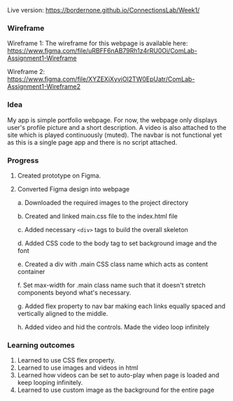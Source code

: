 Live version: https://bordernone.github.io/ConnectionsLab/Week1/

### Wireframe

Wireframe 1: The wireframe for this webpage is available here: https://www.figma.com/file/uRBFF6nAB79Rh1z4rRU0Oi/ComLab-Assignment1-Wireframe

Wireframe 2: https://www.figma.com/file/XYZEXiXyviOl2TW0EpUatr/ComLab-Assignment1-Wireframe2

### Idea
My app is simple portfolio webpage. For now, the webpage only displays user's profile picture and a short description. A video is also attached to the site which is played continuously (muted). The navbar is not functional yet as this is a single page app and there is no script attached.

### Progress

1. Created prototype on Figma.
2. Converted Figma design into webpage

    a. Downloaded the required images to the project directory

    b. Created and linked main.css file to the index.html file

    c. Added necessary `<div>` tags to build the overall skeleton

    d. Added CSS code to the body tag to set background image and the font

    e. Created a div with .main CSS class name which acts as content container

    f. Set max-width for .main class name such that it doesn't stretch components beyond what's necessary.

    g. Added flex property to nav bar making each links equally spaced and vertically aligned to the middle.

    h. Added video and hid the controls. Made the video loop infinitely

### Learning outcomes

1. Learned to use CSS flex property.
2. Learned to use images and videos in html
3. Learned how videos can be set to auto-play when page is loaded and keep looping infinitely.
4. Learned to use custom image as the background for the entire page
